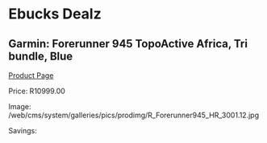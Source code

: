 
# Ebucks Dealz
## Garmin: Forerunner 945 TopoActive Africa, Tri bundle, Blue
[Product Page](https://www.ebucks.com/web/shop/productSelected.do?prodId=1045244815&catId=872270976)

Price: R10999.00

Image: /web/cms/system/galleries/pics/prodimg/R_Forerunner945_HR_3001.12.jpg

Savings: 


	
